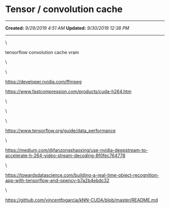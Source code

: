 Tensor / convolution cache
==========================

  -------------- ----------------------
  **Created:**   *9/29/2019 4:51 AM*
  **Updated:**   *9/30/2019 12:38 PM*
  -------------- ----------------------

\

tensorflow convolution cache vram

\

\

<https://developer.nvidia.com/ffmpeg>

<https://www.fastcompression.com/products/cuda-h264.htm>

\

\

\

<https://www.tensorflow.org/guide/data_performance>

\

<https://medium.com/@fanzongshaoxing/use-nvidia-deepstream-to-accelerate-h-264-video-stream-decoding-8f0fec764778>

\

<https://towardsdatascience.com/building-a-real-time-object-recognition-app-with-tensorflow-and-opencv-b7a2b4ebdc32>

\

<https://github.com/vincentfpgarcia/kNN-CUDA/blob/master/README.md>

 
